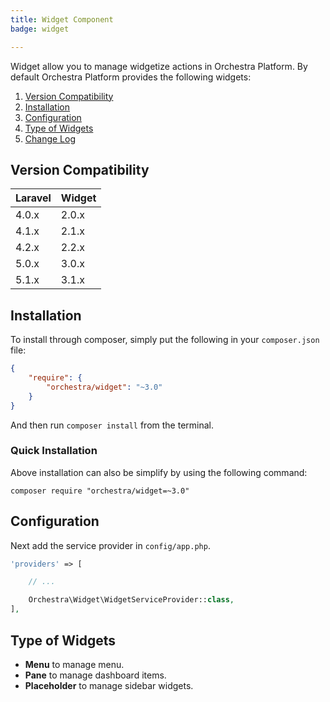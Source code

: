 ```yaml
---
title: Widget Component
badge: widget

---
```


Widget allow you to manage widgetize actions in Orchestra Platform. By default Orchestra Platform provides the following widgets:

1. [Version Compatibility](#compatibility)
3. [Installation](#installation)
4. [Configuration](#configuration)
2. [Type of Widgets](#type)
5. [Change Log]({doc-url}/components/widget/changes#v3-1)

<a name="compatibility"></a>
## Version Compatibility

 Laravel  | Widget
:---------|:----------
 4.0.x    | 2.0.x
 4.1.x    | 2.1.x
 4.2.x    | 2.2.x
 5.0.x    | 3.0.x
 5.1.x    | 3.1.x

<a name="Installation"></a>
## Installation

To install through composer, simply put the following in your `composer.json` file:

```json
{
	"require": {
		"orchestra/widget": "~3.0"
	}
}
```

And then run `composer install` from the terminal.

<a name="quick-installation"></a>
### Quick Installation

Above installation can also be simplify by using the following command:

    composer require "orchestra/widget=~3.0"

<a name="configuration"></a>
## Configuration

Next add the service provider in `config/app.php`.

```php
'providers' => [

    // ...

    Orchestra\Widget\WidgetServiceProvider::class,
],
```

<a name="type"></a>
## Type of Widgets

* **Menu** to manage menu.
* **Pane** to manage dashboard items.
* **Placeholder** to manage sidebar widgets.

